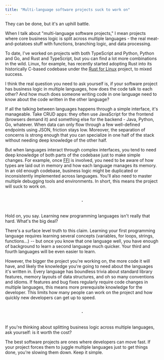 ```yaml
---
title: "Multi-language software projects suck to work on"
---
```


They can be done, but it's an uphill battle.

When I talk about "multi-language software projects," I mean projects where core business logic is split across multiple languages - the real meat-and-potatoes stuff with functions, branching logic, and data processing.

To date, I've worked on projects with both TypeScript and Python, Python and Go, and Rust and TypeScript, but you can find a lot more combinations in the wild.
Linux, for example, has recently started adopting Rust into its historically C-based codebase under the [Rust for Linux](https://en.wikipedia.org/wiki/Rust_for_Linux) project, to mixed success.

I think the real question you need to ask yourself is, if your software project has business logic in multiple languages, how does the code talk to each other?
And how much does someone writing code in one language need to know about the code written in the other language?

If all the talking between languages happens through a simple interface, it's manageable.
Take CRUD apps: they often use JavaScript for the frontend (browsers demand it) and something else for the backend - Java, Python, Go, whatever.
When data can only flow through a few well-defined endpoints using JSON, friction stays low.
Moreover, the separation of concerns is strong enough that you can specialize in one half of the stack without needing deep knowledge of the other half.

But when languages interact through complex interfaces, you tend to need deep knowledge of both parts of the codebase just to make simple changes.
For example, once [FFI](https://en.wikipedia.org/wiki/Foreign_function_interface) is involved, you need to be aware of how types are laid out in memory and how each language manages its memory.
In an old enough codebase, business logic might be duplicated or inconsistently implemented across languages.
You'll also need to master multiple debugging tools and environments.
In short, this means the project will suck to work on.

<br>
<center><b>·</b></center>
<br>

Hold on, you say.
Learning new programming languages isn't really that hard.
What's the big deal?

There's a surface level truth to this claim.
Learning your first programming language requires learning several concepts (variables, for loops, strings, functions...) -- but once you know that one language well, you have enough of background to learn a second language much quicker.
Your third and fourth languages will be even easier to learn.

However, the bigger the project you're working on, the more code it will have, and likely the knowledge you're going to need about the languages it's written in.
Every language has boundless trivia about standard library features, memory layouts of data structures, and oh so many conventions and idioms.
If features and bug fixes regularly require code changes in multiple languages, this means more prerequisite knowledge for the developer.
This limits how many people can work on the project and how quickly new developers can get up to speed.

<br>
<center><b>·</b></center>
<br>

If you're thinking about splitting business logic across multiple languages, ask yourself: is it worth the cost?

The best software projects are ones where developers can move fast.
If your project forces them to juggle multiple languages just to get things done, you're slowing them down.
Keep it simple.
